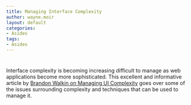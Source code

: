 ```yaml
---
title: Managing Interface Complexity
author: wayne.moir
layout: default
categories:
- Asides
tags:
- Asides
---
```

# 

Interface complexity is becoming increasing difficult to manage as web applications become more sophisticated. This excellent and informative article by [Brandon Walkin on Managing UI Complexity][1] goes over some of the issues surrounding complexity and techniques that can be used to manage it.

 [1]: http://www.brandonwalkin.com/blog/2009/08/10/managing-ui-complexity/